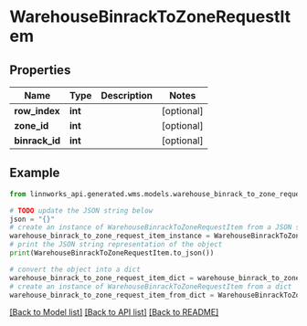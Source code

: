 # WarehouseBinrackToZoneRequestItem


## Properties

Name | Type | Description | Notes
------------ | ------------- | ------------- | -------------
**row_index** | **int** |  | [optional] 
**zone_id** | **int** |  | [optional] 
**binrack_id** | **int** |  | [optional] 

## Example

```python
from linnworks_api.generated.wms.models.warehouse_binrack_to_zone_request_item import WarehouseBinrackToZoneRequestItem

# TODO update the JSON string below
json = "{}"
# create an instance of WarehouseBinrackToZoneRequestItem from a JSON string
warehouse_binrack_to_zone_request_item_instance = WarehouseBinrackToZoneRequestItem.from_json(json)
# print the JSON string representation of the object
print(WarehouseBinrackToZoneRequestItem.to_json())

# convert the object into a dict
warehouse_binrack_to_zone_request_item_dict = warehouse_binrack_to_zone_request_item_instance.to_dict()
# create an instance of WarehouseBinrackToZoneRequestItem from a dict
warehouse_binrack_to_zone_request_item_from_dict = WarehouseBinrackToZoneRequestItem.from_dict(warehouse_binrack_to_zone_request_item_dict)
```
[[Back to Model list]](../README.md#documentation-for-models) [[Back to API list]](../README.md#documentation-for-api-endpoints) [[Back to README]](../README.md)


